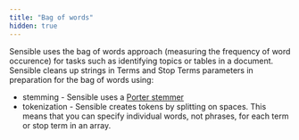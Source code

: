 ```yaml
---
title: "Bag of words"
hidden: true
---
```


Sensible uses the bag of words approach (measuring the frequency of word occurence) for tasks such as identifying topics or tables in a document. Sensible cleans up strings in Terms and Stop Terms parameters in preparation for the bag of words using:

- stemming - Sensible uses a [Porter stemmer](https://tartarus.org/martin/PorterStemmer/index.html)
- tokenization - Sensible creates tokens by splitting on spaces. This means that you can specify individual words, not phrases, for each term or stop term in an array.





